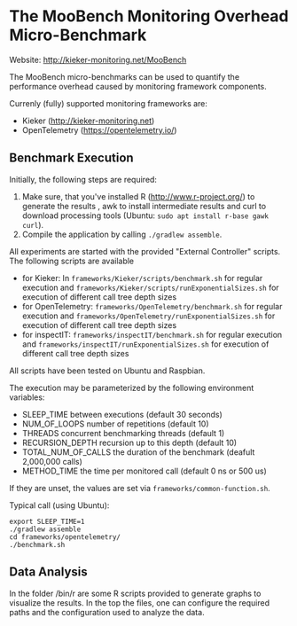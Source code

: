# The MooBench Monitoring Overhead Micro-Benchmark 

Website: http://kieker-monitoring.net/MooBench

The MooBench micro-benchmarks can be used to quantify the performance overhead caused by monitoring framework components. 

Currenly (fully) supported monitoring frameworks are:
* Kieker (http://kieker-monitoring.net)
* OpenTelemetry (https://opentelemetry.io/)

## Benchmark Execution

Initially, the following steps are required:
1. Make sure, that you've installed R (http://www.r-project.org/) to generate the results , awk to install intermediate results and curl to download processing tools (Ubuntu: `sudo apt install r-base gawk curl`).
2. Compile the application by calling `./gradlew assemble`.

All experiments are started with the provided "External Controller" scripts. The following scripts are available
* for Kieker: In `frameworks/Kieker/scripts/benchmark.sh` for regular execution and `frameworks/Kieker/scripts/runExponentialSizes.sh` for execution of different call tree depth sizes
* for OpenTelemetry: `frameworks/OpenTelemetry/benchmark.sh` for regular execution and `frameworks/OpenTelemetry/runExponentialSizes.sh` for execution of different call tree depth sizes
* for inspectIT: `frameworks/inspectIT/benchmark.sh` for regular execution and `frameworks/inspectIT/runExponentialSizes.sh` for execution of different call tree depth sizes

All scripts have been tested on Ubuntu and Raspbian. 

The execution may be parameterized by the following environment variables:
* SLEEP_TIME           between executions (default 30 seconds)
* NUM_OF_LOOPS         number of repetitions (default 10)
* THREADS              concurrent benchmarking threads (default 1)
* RECURSION_DEPTH      recursion up to this depth (default 10)
* TOTAL_NUM_OF_CALLS   the duration of the benchmark (deafult 2,000,000 calls)
* METHOD_TIME          the time per monitored call (default 0 ns or 500 us)

If they are unset, the values are set via `frameworks/common-function.sh`.

Typical call (using Ubuntu):
```
export SLEEP_TIME=1 
./gradlew assemble 
cd frameworks/opentelemetry/ 
./benchmark.sh
```

## Data Analysis
In the folder /bin/r are some R scripts provided to generate graphs to 
visualize the results. In the top the files, one can configure the 
required paths and the configuration used to analyze the data.
